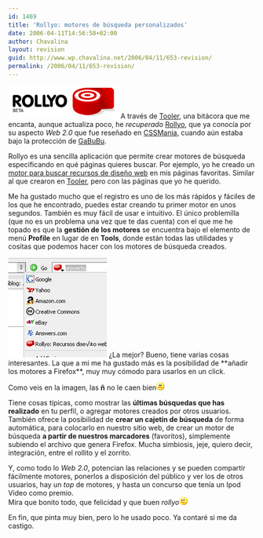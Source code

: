 ```yaml
---
id: 1469
title: 'Rollyo: motores de búsqueda personalizados'
date: 2006-04-11T14:56:58+02:00
author: Chavalina
layout: revision
guid: http://www.wp.chavalina.net/2006/04/11/653-revision/
permalink: /2006/04/11/653-revision/
---
```

<img class="imgizqda" src="/imagenes/fotos/rollyo.gif" alt="Rollyo: aplicación para crear motores de búsqueda personalizados" /> A través de <a href="http://www.tooler.com.ar/2006/03/16/crea-motores-de-busqueda-personales-con-rollyo/" target="_blank">Tooler</a>, una bitácora que me encanta, aunque actualiza poco, he _recuperado_ <a href="http://rollyo.com/" target="_blank">Rollyo</a>, que ya conocía por su aspecto _Web 2.0_ que fue rese&ntilde;ado en <a href="http://cssmania.com/galleries/2005/09/29/rollyo.php" target="_blank">CSSMania</a>, cuando aún estaba bajo la protección de <a href="http://nv30.com/mt/" target="_blank">GaBuBu</a>.

Rollyo es una sencilla aplicación que permite crear motores de búsqueda especificando en qué páginas quieres buscar. Por ejemplo, yo he creado un <a href="http://rollyo.com/chavalina/recursos_diseao_web/" target="_blank">motor para buscar recursos de dise&ntilde;o web</a> en mis páginas favoritas. Similar al que crearon en <a href="http://www.tooler.com.ar/2006/03/16/crea-motores-de-busqueda-personales-con-rollyo/" target="_blank">Tooler</a>, pero con las páginas que yo he querido.

Me ha gustado mucho que el registro es uno de los más rápidos y fáciles de los que he encontrado, puedes estar creando tu primer motor en unos segundos. También es muy fácil de usar e intuitivo. El único problemilla (que no es un problema una vez que te das cuenta) con el que me he topado es que la **gestión de los motores** se encuentra bajo el elemento de menú <strong lang="en" title="Perfil">Profile</strong> en lugar de en <strong lang="en" title="Herramientas">Tools</strong>, donde están todas las utilidades y cositas que podemos hacer con los motores de búsqueda creados.

<img class="imgizqda" src="/imagenes/fotos/mi-motor-rollyo.PNG" alt="Motor de búsqueda de Rollyo integrado en Firefox" />  
&iquest;La mejor?  
Bueno, tiene varias cosas interesantes. La que a mi me ha gustado más es la posibilidad de **a&ntilde;adir los motores a Firefox**, muy muy cómodo para usarlos en un click. 

Como veis en la imagen, las **&ntilde;** no le caen bien![emo](/imagenes/emoticonos/triste.gif) 

Tiene cosas típicas, como mostrar las **últimas búsquedas que has realizado** en tu perfil, o agregar motores creados por otros usuarios. También ofrece la posibilidad de **crear un cajetín de búsqueda** de forma automática, para colocarlo en nuestro sitio web, de crear un motor de búsqueda **a partir de nuestros marcadores** (favoritos), simplemente subiendo el archivo que genera Firefox. Mucha simbiosis, jeje, quiero decir, integración, entre el rollito y el zorrito.

Y, como todo lo _Web 2.0_, potencian las relaciones y se pueden compartir fácilmente motores, ponerlos a disposición del público y ver los de otros usuarios, hay un _top_ de motores, y hasta un concurso que tenía un Ipod Video como premio.  
Mira que bonito todo, que felicidad y que buen _rollyo_![emo](/imagenes/emoticonos/guino.gif) 

En fin, que pinta muy bien, pero lo he usado poco. Ya contaré si me da castigo.